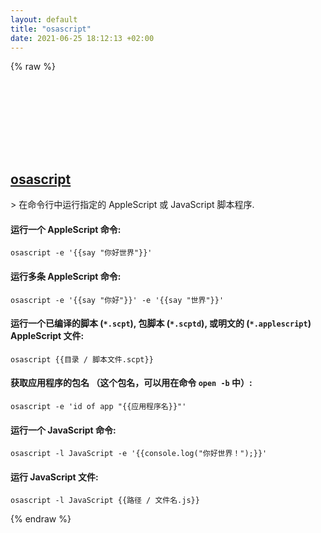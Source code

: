```yaml
---
layout: default
title: "osascript"
date: 2021-06-25 18:12:13 +02:00
---
```

{% raw %}
<h2 id="osascript">
  <a href="/zh/osx/osascript.html">osascript</a> <a href="#osascript"><svg class="icon">
    <use href="/assets/images/unicode_sprite.svg#link" />
  </svg></a>
</h2>
> 在命令行中运行指定的 AppleScript 或 JavaScript 脚本程序.

#### 运行一个 AppleScript 命令:
```shell
osascript -e '{{say "你好世界"}}'
```
#### 运行多条 AppleScript 命令:
```shell
osascript -e '{{say "你好"}}' -e '{{say "世界"}}'
```
#### 运行一个已编译的脚本 (`*.scpt`), 包脚本 (`*.scptd`), 或明文的 (`*.applescript`) AppleScript 文件:
```shell
osascript {{目录 / 脚本文件.scpt}}
```
#### 获取应用程序的包名 （这个包名，可以用在命令 `open -b` 中）:
```shell
osascript -e 'id of app "{{应用程序名}}"'
```
#### 运行一个 JavaScript 命令:
```shell
osascript -l JavaScript -e '{{console.log("你好世界！");}}'
```
#### 运行 JavaScript 文件:
```shell
osascript -l JavaScript {{路径 / 文件名.js}}
```
{% endraw %}